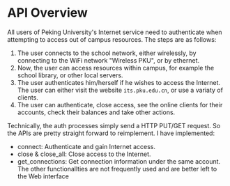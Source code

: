 # API Overview
All users of Peking University's Internet service need to authenticate when attempting to access out of campus resources. The steps are as follows:

1. The user connects to the school network, either wirelessly, by connecting to the WiFi network "Wireless PKU", or by ethernet.
2. Now, the user can access resources within campus, for example the school library, or other local servers.
3. The user authenticates him/herself if he wishes to access the Internet. The user can either visit the website `its.pku.edu.cn`, or use a variaty of clients.
4. The user can authenticate, close access, see the online clients for their accounts, check their balances and take other actions.

Technically, the auth processes simply send a HTTP PUT/GET request. So the APIs are pretty straight forward to reimplement. I have implemented:
- connect: Authenticate and gain Internet access.
- close & close_all: Close access to the Internet.
- get_connections: Get connection information under the same account.
The other functionallties are not frequently used and are better left to the Web interface
